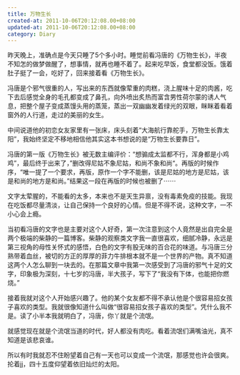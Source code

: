 ```yaml
---
title: 万物生长
created-at: 2011-10-06T20:12:08.00+08:00
updated-at: 2011-10-06T20:12:08.00+08:00
category: Diary
---
```


昨天晚上，准确点是今天只睡了5个多小时。睡觉前看冯唐的《万物生长》，半夜不知怎的做梦做醒了，想事情，就再也睡不着了。起来吃早饭，食堂都没饭。饿着肚子挺了一会，吃好了，回来接着看《万物生长》。

冯唐是个邪气很重的人，写出来的东西就像荤重的肉糕，浇上腥味十足的肉酱，吃下去后感觉全身的毛孔都变成了鼻孔，向外喷出炙热而富含男性荷尔蒙的诱人气息，把整个屋子变成蒸馒头用的蒸笼，蒸出一双幽幽发着绿光的双眼，眯眯着看着窗外的人行道，走过的美丽的女生。

中间说道他的初恋女友家里有一张床，床头刻着“大海航行靠舵手，万物生长靠太阳”，我始终坚定不移地相信他其实这本书想说的是“万物生长要靠日”。

冯唐的第一版《万物生长》被无数主编评价：“想骟成太监都不行，浑身都是小鸡鸡”，最后终于出来了，”删改得尼姑不象尼姑，和尚不象和尚“。再版的时候作序，“唯一提了一个要求，再版，原作一个字不能删，该是尼姑的地方是尼姑，该是和尚的地方是和尚。”结果这一段在再版的时候也被删了⋯⋯

文字太荤腥的，不能看的太多，本来也不是天生异禀，没有毒素免疫的技能。我现在吃饭都尽量清淡，让自己保持一个良好的心情。但是不得不说，这种文字，一不小心会上瘾。

当初看冯唐的文字也是主要对这个人好奇，第一次注意到这个人竟然是出自完全是两个极端的柴静的一篇博客。柴静的观察类文字我一直很喜欢，细腻冷静，永远是第三视角的母性关怀式的感悟，白色的文字有股无味的百合花的味道。与冯唐三分熟带着血丝，被切的方正的厚厚的菲力牛排根本就不是一个世界的产物。真不知道这两个人怎么聊到一块去的。在那篇文章中我第一次感受到了冯唐的邪气十足的文字，印象极为深刻，十七岁的冯唐，半大孩子，写下了“我没有下体，也能把你燃烧。”

接着我就对这个人开始感兴趣了。他的某个女友都不得不承认他是个很容易招女孩子喜欢的类型。我就很像知道什么叫做“很容易招女孩子喜欢的类型”。凭什么我不是。读了小半本我就明白了，冯唐，你丫就是个流氓。

就感觉现在就是个流氓当道的时代，好人都没有肉吃。看着流氓们满嘴油光，真不知道是该悲哀谁。

所以有时我就忍不住盼望着自己有一天也可以变成一个流氓，那感觉也许会很爽。抡着jj，四十五度仰望着依旧灿烂的太阳。
